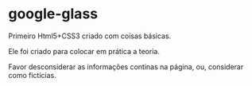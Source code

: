 # google-glass
 Primeiro Html5+CSS3 criado com coisas básicas.
 
 Ele foi criado para colocar em prática a teoria.

 Favor desconsiderar as informações continas na página, ou, considerar como fictícias.